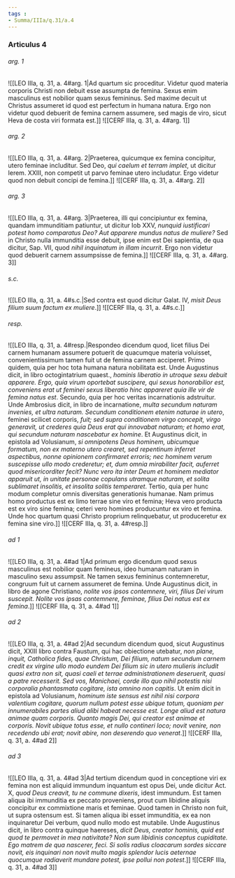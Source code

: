 ```yaml
---
tags : 
- Summa/IIIa/q.31/a.4
---
```


### Articulus 4

###### arg. 1
![[LEO IIIa, q. 31, a. 4#arg. 1|Ad quartum sic proceditur. Videtur quod materia corporis Christi non debuit esse assumpta de femina. Sexus enim masculinus est nobilior quam sexus femininus. Sed maxime decuit ut Christus assumeret id quod est perfectum in humana natura. Ergo non videtur quod debuerit de femina carnem assumere, sed magis de viro, sicut Heva de costa viri formata est.]]
![[CERF IIIa, q. 31, a. 4#arg. 1]]

###### arg. 2
![[LEO IIIa, q. 31, a. 4#arg. 2|Praeterea, quicumque ex femina concipitur, utero feminae includitur. Sed Deo, *qui caelum et terram implet*, ut dicitur Ierem. XXIII, non competit ut parvo feminae utero includatur. Ergo videtur quod non debuit concipi de femina.]]
![[CERF IIIa, q. 31, a. 4#arg. 2]]

###### arg. 3
![[LEO IIIa, q. 31, a. 4#arg. 3|Praeterea, illi qui concipiuntur ex femina, quandam immunditiam patiuntur, ut dicitur Iob XXV, *nunquid iustificari potest homo comparatus Deo? Aut apparere mundus natus de muliere?* Sed in Christo nulla immunditia esse debuit, ipse enim est Dei sapientia, de qua dicitur, Sap. VII, quod *nihil inquinatum in illam incurrit*. Ergo non videtur quod debuerit carnem assumpsisse de femina.]]
![[CERF IIIa, q. 31, a. 4#arg. 3]]

###### s.c.
![[LEO IIIa, q. 31, a. 4#s.c.|Sed contra est quod dicitur Galat. IV, *misit Deus filium suum factum ex muliere*.]]
![[CERF IIIa, q. 31, a. 4#s.c.]]

###### resp.
![[LEO IIIa, q. 31, a. 4#resp.|Respondeo dicendum quod, licet filius Dei carnem humanam assumere potuerit de quacumque materia voluisset, convenientissimum tamen fuit ut de femina carnem acciperet. Primo quidem, quia per hoc tota humana natura nobilitata est. Unde Augustinus dicit, in libro octogintatrium quaest., *hominis liberatio in utroque sexu debuit apparere. Ergo, quia virum oportebat suscipere, qui sexus honorabilior est, conveniens erat ut feminei sexus liberatio hinc appareret quia ille vir de femina natus est*. Secundo, quia per hoc veritas incarnationis adstruitur. Unde Ambrosius dicit, in libro de incarnatione, *multa secundum naturam invenies, et ultra naturam. Secundum conditionem etenim naturae in utero*, feminei scilicet corporis, *fuit; sed supra conditionem virgo concepit, virgo generavit, ut crederes quia Deus erat qui innovabat naturam; et homo erat, qui secundum naturam nascebatur ex homine*. Et Augustinus dicit, in epistola ad Volusianum, *si omnipotens Deus hominem, ubicumque formatum, non ex materno utero crearet, sed repentinum inferret aspectibus, nonne opinionem confirmaret erroris; nec hominem verum suscepisse ullo modo crederetur; et, dum omnia mirabiliter facit, auferret quod misericorditer fecit? Nunc vero ita inter Deum et hominem mediator apparuit ut, in unitate personae copulans utramque naturam, et solita sublimaret insolitis, et insolita solitis temperaret*. Tertio, quia per hunc modum completur omnis diversitas generationis humanae. Nam primus homo productus est ex limo terrae sine viro et femina; Heva vero producta est ex viro sine femina; ceteri vero homines producuntur ex viro et femina. Unde hoc quartum quasi Christo proprium relinquebatur, ut produceretur ex femina sine viro.]]
![[CERF IIIa, q. 31, a. 4#resp.]]

###### ad 1
![[LEO IIIa, q. 31, a. 4#ad 1|Ad primum ergo dicendum quod sexus masculinus est nobilior quam femineus, ideo humanam naturam in masculino sexu assumpsit. Ne tamen sexus femininus contemneretur, congruum fuit ut carnem assumeret de femina. Unde Augustinus dicit, in libro de agone Christiano, *nolite vos ipsos contemnere, viri, filius Dei virum suscepit. Nolite vos ipsas contemnere, feminae, filius Dei natus est ex femina*.]]
![[CERF IIIa, q. 31, a. 4#ad 1]]

###### ad 2
![[LEO IIIa, q. 31, a. 4#ad 2|Ad secundum dicendum quod, sicut Augustinus dicit, XXIII libro contra Faustum, qui hac obiectione utebatur, *non plane, inquit, Catholica fides, quae Christum, Dei filium, natum secundum carnem credit ex virgine ullo modo eundem Dei filium sic in utero mulieris includit quasi extra non sit, quasi caeli et terrae administrationem deseruerit, quasi a patre recesserit. Sed vos, Manichaei, corde illo quo nihil potestis nisi corporalia phantasmata cogitare, ista omnino non capitis*. Ut enim dicit in epistola ad Volusianum, *hominum iste sensus est nihil nisi corpora valentium cogitare, quorum nullum potest esse ubique totum, quoniam per innumerabiles partes aliud alibi habeat necesse est. Longe aliud est natura animae quam corporis. Quanto magis Dei, qui creator est animae et corporis. Novit ubique totus esse, et nullo contineri loco; novit venire, non recedendo ubi erat; novit abire, non deserendo quo venerat*.]]
![[CERF IIIa, q. 31, a. 4#ad 2]]

###### ad 3
![[LEO IIIa, q. 31, a. 4#ad 3|Ad tertium dicendum quod in conceptione viri ex femina non est aliquid immundum inquantum est opus Dei, unde dicitur Act. X, *quod Deus creavit, tu ne commune dixeris*, idest immundum. Est tamen aliqua ibi immunditia ex peccato proveniens, prout cum libidine aliquis concipitur ex commixtione maris et feminae. Quod tamen in Christo non fuit, ut supra ostensum est. Si tamen aliqua ibi esset immunditia, ex ea non inquinaretur Dei verbum, quod nullo modo est mutabile. Unde Augustinus dicit, in libro contra quinque haereses, *dicit Deus, creator hominis, quid est quod te permovet in mea nativitate? Non sum libidinis conceptus cupiditate. Ego matrem de qua nascerer, feci. Si solis radius cloacarum sordes siccare novit, eis inquinari non novit multo magis splendor lucis aeternae quocumque radiaverit mundare potest, ipse pollui non potest*.]]
![[CERF IIIa, q. 31, a. 4#ad 3]]

